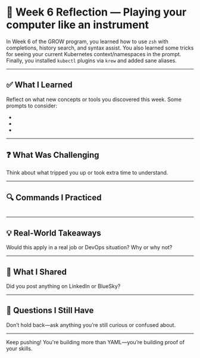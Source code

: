 # 📓 Week 6 Reflection — Playing your computer like an instrument

In Week 6 of the GROW program, you learned how to use `zsh` with completions, history search, and syntax assist. You also learned some tricks for seeing your current Kubernetes context/namespaces in the prompt. Finally, you installed `kubectl` plugins via `krew` and added sane aliases.

---

## ✅ What I Learned

Reflect on what new concepts or tools you discovered this week. Some prompts to consider:

- 
- 
- 


---


## ❓ What Was Challenging

Think about what tripped you up or took extra time to understand.

---


## 🔍 Commands I Practiced

```bash

```

---

## 💡 Real-World Takeaways

Would this apply in a real job or DevOps situation? Why or why not?




---


## 📣 What I Shared

Did you post anything on LinkedIn or BlueSky?





---


## 🧠 Questions I Still Have

Don’t hold back—ask anything you’re still curious or confused about.


---

Keep pushing! You're building more than YAML—you’re building proof of your skills.

